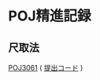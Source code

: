 # POJ精進記録

## 尺取法
[POJ3061](http://poj.org/problem?id=3061) ( [提出コード](https://github.com/Cyclone28/Competitive-Programming/blob/master/Practices/POJ/Code/POJ%203061%20Subsequence.cpp) )